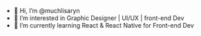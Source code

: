 - 👋 Hi, I’m @muchlisaryn
- 👀 I’m interested in Graphic Designer | UI/UX | front-end Dev
- 🌱 I’m currently learning React & React Native for Front-end Dev

<!---
muchlisaryn/muchlisaryn is a ✨ special ✨ repository because its `README.md` (this file) appears on your GitHub profile.
You can click the Preview link to take a look at your changes.
--->
